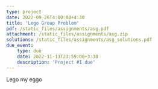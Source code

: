 ```yaml
---
type: project
date: 2022-09-26T4:00:00+4:30
title: 'Lego Group Problem'
pdf: /static_files/assignments/asg.pdf
attachment: /static_files/assignments/asg.zip
solutions: /static_files/assignments/asg_solutions.pdf
due_event: 
    type: due
    date: 2022-11-13T23:59:00+3:30
    description: 'Project #1 due'
---
```


Lego my eggo